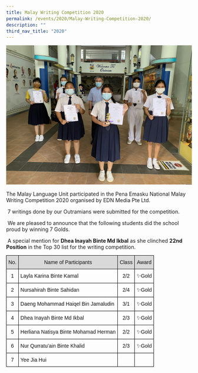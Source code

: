 ```yaml
---
title: Malay Writing Competition 2020
permalink: /events/2020/Malay-Writing-Competition-2020/
description: ""
third_nav_title: "2020"
---
```

![](/images/Achievements/2020/Malay%20Writing%20Competition%202020/N1.jpg)

The Malay Language Unit participated in the Pena Emasku National Malay Writing Competition 2020 organised by EDN Media Pte Ltd. 

 7 writings done by our Outramians were submitted for the competition.

 We are pleased to announce that the following students did the school proud by winning 7 Golds. 

 A special mention for **Dhea Inayah Binte Md Ikbal** as she clinched **22nd Position** in the Top 30 list for the writing competition.

<style type="text/css">
.tg  {border-collapse:collapse;border-spacing:0;}
.tg td{border-color:black;border-style:solid;border-width:1px;font-family:Arial, sans-serif;font-size:14px;
  overflow:hidden;padding:10px 5px;word-break:normal;}
.tg th{border-color:black;border-style:solid;border-width:1px;font-family:Arial, sans-serif;font-size:14px;
  font-weight:normal;overflow:hidden;padding:10px 5px;word-break:normal;}
.tg .tg-lyvw{color:#111;text-align:left;vertical-align:top}
.tg .tg-g3ny{color:#111;text-align:center;vertical-align:top}
.tg .tg-rt0g{background-color:#D9D9D9;color:#111;text-align:center;vertical-align:top}
.tg .tg-0lax{text-align:left;vertical-align:top}
</style>
<table class="tg">
<thead>
  <tr>
    <th class="tg-rt0g">No.</th>
    <th class="tg-rt0g">Name of Participants</th>
    <th class="tg-rt0g">Class</th>
    <th class="tg-rt0g">Award</th>
  </tr>
</thead>
<tbody>
  <tr>
    <td class="tg-g3ny">1</td>
    <td class="tg-lyvw">Layla Karina Binte Kamal</td>
    <td class="tg-g3ny">2/2</td>
    <td class="tg-g3ny">✨Gold</td>
  </tr>
  <tr>
    <td class="tg-g3ny">2</td>
    <td class="tg-lyvw">Nursahirah Binte Sahidan</td>
    <td class="tg-g3ny">2/4</td>
    <td class="tg-g3ny">✨Gold</td>
  </tr>
  <tr>
    <td class="tg-g3ny">3</td>
    <td class="tg-lyvw">Daeng Mohammad Haiqel Bin Jamaludin</td>
    <td class="tg-g3ny">3/1 </td>
    <td class="tg-g3ny">✨Gold</td>
  </tr>
  <tr>
    <td class="tg-g3ny">4</td>
    <td class="tg-lyvw">Dhea Inayah Binte Md Ikbal</td>
    <td class="tg-g3ny">2/3</td>
    <td class="tg-g3ny">✨Gold</td>
  </tr>
  <tr>
    <td class="tg-g3ny">5</td>
    <td class="tg-lyvw">Herliana Natisya Binte Mohamad Herman</td>
    <td class="tg-g3ny">2/2</td>
    <td class="tg-g3ny">✨Gold</td>
  </tr>
  <tr>
    <td class="tg-g3ny">6</td>
    <td class="tg-lyvw">Nur Qurratu’ain Binte Khalid</td>
    <td class="tg-g3ny">2/3</td>
    <td class="tg-g3ny">✨Gold</td>
  </tr>
  <tr>
    <td class="tg-g3ny">7</td>
    <td class="tg-lyvw">Yee Jia Hui</td>
    <td class="tg-0lax"></td>
    <td class="tg-0lax"></td>
  </tr>
</tbody>
</table>